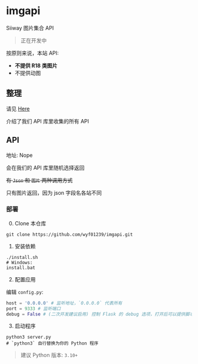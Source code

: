 # imgapi

Siiway 图片集合 API

> 正在开发中

按原则来说，本站 API:
- **不提供 R18 类图片**
- 不提供动图

## 整理

请见 [Here](./sites.md)

介绍了我们 API 库里收集的所有 API

## API

地址: Nope

会在我们的 API 库里随机选择返回

~~有 `Json` 和 `图片` 两种调用方式~~

只有图片返回，因为 json 字段名各站不同

### 部署

0. Clone 本仓库

```shell
git clone https://github.com/wyf01239/imgapi.git
```

1. 安装依赖

```shell
./install.sh
# Windows:
install.bat
```

2. 配置应用

编辑 `config.py`:

```py
host = '0.0.0.0' # 监听地址，`0.0.0.0` 代表所有
port = 9333 # 监听端口
debug = False # (二次开发建议启用) 控制 Flask 的 debug 选项，打开后可以提供脚本热重载 (ps: 没写好就保存容易使其因语法问题崩溃)
```

3. 启动程序

```shell
python3 server.py
# `python3` 自行替换为你的 Python 程序
```

> 建议 Python 版本: `3.10+`